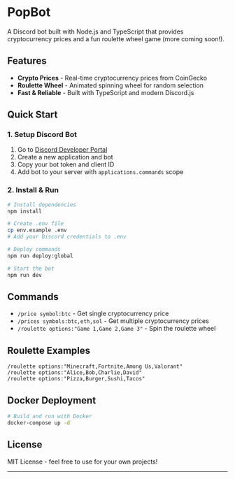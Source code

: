 # PopBot 
A Discord bot built with Node.js and TypeScript that provides cryptocurrency prices and a fun roulette wheel game (more coming soon!).

## Features

- **Crypto Prices** - Real-time cryptocurrency prices from CoinGecko
- **Roulette Wheel** - Animated spinning wheel for random selection
- **Fast & Reliable** - Built with TypeScript and modern Discord.js

## Quick Start

### 1. Setup Discord Bot

1. Go to [Discord Developer Portal](https://discord.com/developers/applications)
2. Create a new application and bot
3. Copy your bot token and client ID
4. Add bot to your server with `applications.commands` scope

### 2. Install & Run

```bash
# Install dependencies
npm install

# Create .env file
cp env.example .env
# Add your Discord credentials to .env

# Deploy commands
npm run deploy:global

# Start the bot
npm run dev
```

## Commands

- `/price symbol:btc` - Get single cryptocurrency price
- `/prices symbols:btc,eth,sol` - Get multiple cryptocurrency prices
- `/roulette options:"Game 1,Game 2,Game 3"` - Spin the roulette wheel

## Roulette Examples

```
/roulette options:"Minecraft,Fortnite,Among Us,Valorant"
/roulette options:"Alice,Bob,Charlie,David"
/roulette options:"Pizza,Burger,Sushi,Tacos"
```

## Docker Deployment

```bash
# Build and run with Docker
docker-compose up -d
```

## License

MIT License - feel free to use for your own projects!

---
